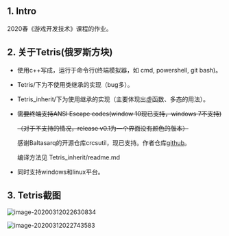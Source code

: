 ## 1. Intro

2020春《游戏开发技术》课程的作业。

## 2. 关于Tetris(俄罗斯方块)

- 使用c++写成，运行于命令行(终端模拟器，如 cmd, powershell, git bash)。

- Tetris/下为不使用类继承的实现（bug多）。

- Tetris_inherit/下为使用继承的实现（主要体现出虚函数、多态的用法）。

- ~~需要终端支持ANSI Escape codes(window 10现已支持，windows 7不支持)~~

  ~~（对于不支持的情况，release v0.1为一个界面没有颜色的版本）~~

  感谢Baltasarq的开源仓库crcsutil，现已支持。作者仓库[github](https://github.com/Baltasarq/cscrutil/)。

  编译方法见 Tetris_inherit/readme.md

- 同时支持windows和linux平台。

## 3. Tetris截图

![image-20200312022630834](https://gitee.com/yuanfuyan/game-dev-homework/raw/master/img/image-20200312022630834.png)

![image-20200312022743583](https://gitee.com/yuanfuyan/game-dev-homework/raw/master/img/image-20200312022743583.png)


